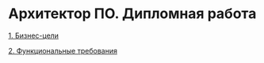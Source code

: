 # Архитектор ПО. Дипломная работа

[1. Бизнес-цели](01_Business_goals/01_business_goals.md)

[2. Функциональные требования](02_Functional_requirements/02_functional_requirements.md)



